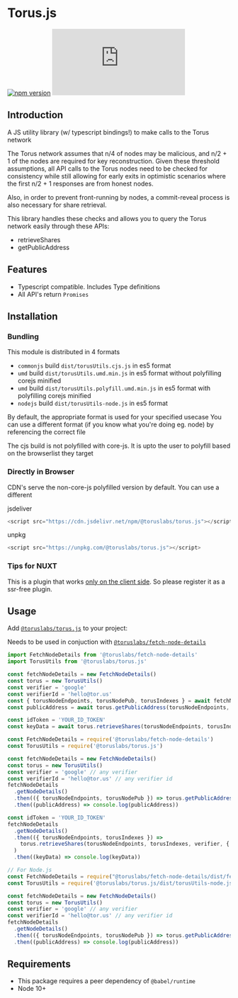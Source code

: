 # Torus.js

[![npm version](https://badge.fury.io/js/%40toruslabs%2Ftorus.js.svg)](https://badge.fury.io/js/%40toruslabs%2Ftorus.js)
![npm](https://img.shields.io/npm/dw/@toruslabs/torus.js)

## Introduction

A JS utility library (w/ typescript bindings!) to make calls to the Torus network

The Torus network assumes that n/4 of nodes may be malicious, and n/2 + 1 of the nodes are required
for key reconstruction. Given these threshold assumptions, all API calls to the Torus nodes need to be checked
for consistency while still allowing for early exits in optimistic scenarios where the first n/2 + 1 responses
are from honest nodes.

Also, in order to prevent front-running by nodes, a commit-reveal process is also necessary for share retrieval.

This library handles these checks and allows you to query the Torus network easily through these APIs:

- retrieveShares
- getPublicAddress

## Features

- Typescript compatible. Includes Type definitions
- All API's return `Promises`

## Installation

### Bundling

This module is distributed in 4 formats

- `commonjs` build `dist/torusUtils.cjs.js` in es5 format
- `umd` build `dist/torusUtils.umd.min.js` in es5 format without polyfilling corejs minified
- `umd` build `dist/torusUtils.polyfill.umd.min.js` in es5 format with polyfilling corejs minified
- `nodejs` build `dist/torusUtils-node.js` in es5 format

By default, the appropriate format is used for your specified usecase
You can use a different format (if you know what you're doing eg. node) by referencing the correct file

The cjs build is not polyfilled with core-js.
It is upto the user to polyfill based on the browserlist they target

### Directly in Browser

CDN's serve the non-core-js polyfilled version by default. You can use a different

jsdeliver

```js
<script src="https://cdn.jsdelivr.net/npm/@toruslabs/torus.js"></script>
```

unpkg

```js
<script src="https://unpkg.com/@toruslabs/torus.js"></script>
```

### Tips for NUXT

This is a plugin that works [only on the client side](https://nuxtjs.org/guide/plugins/#client-side-only). So please register it as a ssr-free plugin.

## Usage

Add [`@toruslabs/torus.js`](https://www.npmjs.com/package/@toruslabs/torus.js) to your project:

Needs to be used in conjuction with [`@toruslabs/fetch-node-details`](https://www.npmjs.com/package/@toruslabs/fetch-node-details)

```ts
import FetchNodeDetails from '@toruslabs/fetch-node-details'
import TorusUtils from '@toruslabs/torus.js'

const fetchNodeDetails = new FetchNodeDetails()
const torus = new TorusUtils()
const verifier = 'google'
const verifierId = 'hello@tor.us'
const { torusNodeEndpoints, torusNodePub, torusIndexes } = await fetchNodeDetails.getNodeDetails()
const publicAddress = await torus.getPublicAddress(torusNodeEndpoints, torusNodePub, { verifier, verifierId })

const idToken = 'YOUR_ID_TOKEN'
const keyData = await torus.retrieveShares(torusNodeEndpoints, torusIndexes, verifier, { verifier_id: verifierId }, idToken)
```

```js
const FetchNodeDetails = require('@toruslabs/fetch-node-details')
const TorusUtils = require('@toruslabs/torus.js')

const fetchNodeDetails = new FetchNodeDetails()
const torus = new TorusUtils()
const verifier = 'google' // any verifier
const verifierId = 'hello@tor.us' // any verifier id
fetchNodeDetails
  .getNodeDetails()
  .then(({ torusNodeEndpoints, torusNodePub }) => torus.getPublicAddress(torusNodeEndpoints, torusNodePub, { verifier, verifierId }))
  .then((publicAddress) => console.log(publicAddress))

const idToken = 'YOUR_ID_TOKEN'
fetchNodeDetails
  .getNodeDetails()
  .then(({ torusNodeEndpoints, torusIndexes }) =>
    torus.retrieveShares(torusNodeEndpoints, torusIndexes, verifier, { verifier_id: verifierId }, idToken)
  )
  .then((keyData) => console.log(keyData))
```

```js
// For Node.js
const FetchNodeDetails = require("@toruslabs/fetch-node-details/dist/fetchNodeDetails-node.js");
const TorusUtils = require('@toruslabs/torus.js/dist/torusUtils-node.js')

const fetchNodeDetails = new FetchNodeDetails()
const torus = new TorusUtils()
const verifier = 'google' // any verifier
const verifierId = 'hello@tor.us' // any verifier id
fetchNodeDetails
  .getNodeDetails()
  .then(({ torusNodeEndpoints, torusNodePub }) => torus.getPublicAddress(torusNodeEndpoints, torusNodePub, { verifier, verifierId }))
  .then((publicAddress) => console.log(publicAddress))

```


## Requirements

- This package requires a peer dependency of `@babel/runtime`
- Node 10+
